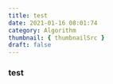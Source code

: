 ```yaml
---
title: test
date: 2021-01-16 08:01:74
category: Algorithm
thumbnail: { thumbnailSrc }
draft: false
---
```


### test